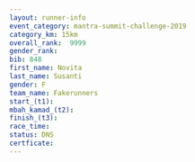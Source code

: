 ```yaml
---
layout: runner-info 
event_category: mantra-summit-challenge-2019 
category_km: 15km 
overall_rank:  9999
gender_rank: 
bib: 848
first_name: Novita
last_name: Susanti
gender: F
team_name: Fakerunners
start_(t1): 
mbah_kamad_(t2): 
finish_(t3): 
race_time: 
status: DNS
certficate: 
---
```

